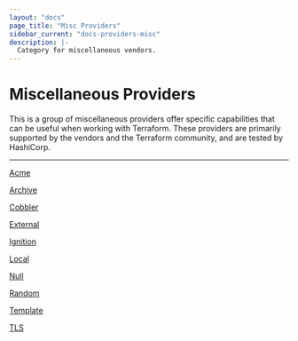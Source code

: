 ```yaml
---
layout: "docs"
page_title: "Misc Providers"
sidebar_current: "docs-providers-misc"
description: |-
  Category for miscellaneous vendors.
---
```


# Miscellaneous Providers

This is a group of miscellaneous providers offer specific capabilities that can
be useful when working with Terraform.  These providers are primarily supported
by the vendors and the Terraform community, and are tested by HashiCorp.

---

[Acme](/docs/providers/acme/index.html)

[Archive](/docs/providers/archive/index.html)

[Cobbler](/docs/providers/cobbler/index.html)

[External](/docs/providers/external/index.html)

[Ignition](/docs/providers/ignition/index.html)

[Local](/docs/providers/local/index.html)

[Null](/docs/providers/null/index.html)

[Random](/docs/providers/random/index.html)

[Template](/docs/providers/template/index.html)

[TLS](/docs/providers/tls/index.html)
